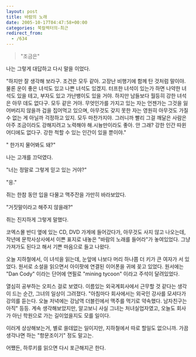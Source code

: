 ```yaml
---
layout: post
title: 바람의 노래
date: 2005-10-17T04:47:58+00:00
categories: 북컬렉터의-최근
redirect_from:
  - /634
---
```




> "조금은"

나는 그렇게 대답하고 다시 말을 이었다.

"하지만 잘 생각해 보라구. 조건은 모두 같아. 고장난 비행기에 함께 탄 것처럼 말이야. 물론 운이 좋은 녀석도 있고 나쁜 녀석도 있겠지. 터프한 녀석이 있는가 하면 나약한 녀석도 있을 테고, 부자도 있고 가난뱅이도 있을 거야. 하지만 남들보다 월등히 강한 녀석은 아무 데도 없다구. 모두 같은 거야. 무엇인가를 가지고 있는 자는 언젠가는 그것을 잃어버리지 않을까 겁을 집어먹고 있으며, 아무것도 갖지 못한 자는 영원히 아무것도 가질 수 없는 게 아닐까 걱정하고 있지. 모두 마찬가지야. 그러니까 빨리 그걸 깨달은 사람은 아주 조금이라도 강해지려고 노력해야 해.시늉만이라도 좋아. 안 그래? 강한 인간 따윈 어디에도 없다구. 강한 척할 수 있는 인간이 있을 뿐이야."

" 한가지 물어봐도 돼?"

나는 고개를 끄덕였다.

"너는 정말로 그렇게 믿고 있는 거야?"

"응."

쥐는 한참 동안 입을 다물고 맥주잔을 가만히 바라보았다.

"거짓말이라고 해주지 않을래?"

쥐는 진지하게 그렇게 말했다.

코엑스몰 반디 옆에 있는 CD, DVD 가게에 들어갔다가, 아무것도 사지 않고 나오는데, 작년에 문학사상사에서 이쁜 표지로 내놓은 "바람의 노래를 들어라"가 놓여있었다. 그냥 가져가도 된다고 해서 기쁜 마음으로 들고 나왔다.

오늘 지하철에서, 이 녀석을 읽는데, 눈앞에 나보다 머리 하나쯤 더 키가 큰 여자가 서 있었다. 원서로 소설을 읽으면서 아이팟에 연결된 이어폰을 귀에 꽂고 있었다. 원서에는 "Dan Cody" 이라는 단어에 연필로 "mining tycoon" 이라고 주석이 달려있었다.

열심히 공부하는 오피스 걸로 보였다. 이름있는 외국계회사에서 근무할 것 같다는 생각이 드는 순간, 그녀의 일상이 그려졌다. "아침마다 회사에서는 외국인 강사를 모셔다가 강의를 듣는다. 오늘 저녁에는 강남역 더블린에서 맥주를 먹기로 약속했다. 남자친구는 아직" 등등. 계속 생각해보았지만, 알고보니 사실 그녀는 처녀실업자였고, 오늘도 회사가 아닌 학원으로 가는 길이었을지도 모를 일이다.

이러게 상상해보는거, 별로 쓸데없는 일이지만, 지하철에서 따로 할일도 없으니까. 가끔 생각나면 하는 "항문조이기" 정도 말고는.

어쨌든, 하루키를 읽으면 다시 포근해지곤 한다.
<div id=comments>
</div>
